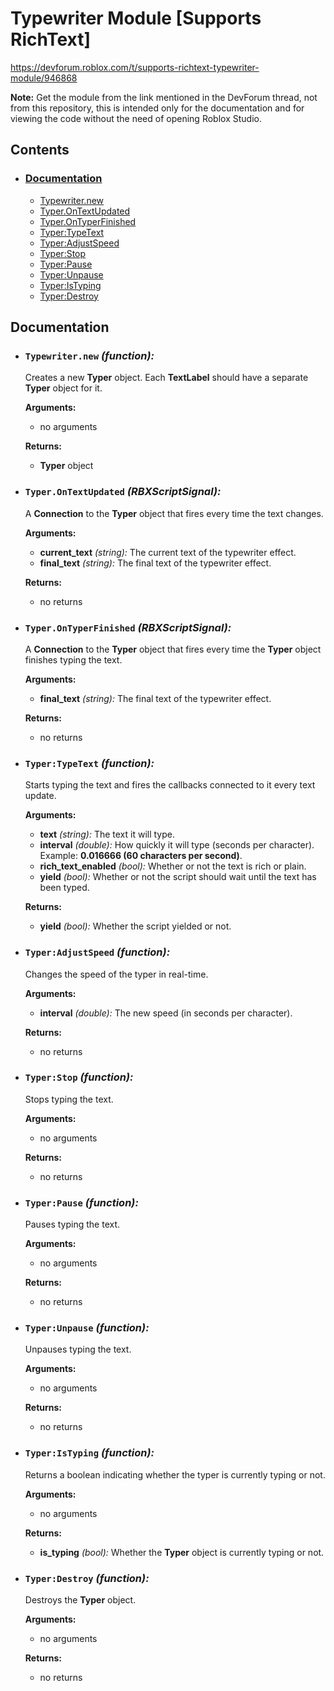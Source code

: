 # Typewriter Module \[Supports RichText\]
https://devforum.roblox.com/t/supports-richtext-typewriter-module/946868

**Note:**
Get the module from the link mentioned in the DevForum thread, not from this repository, this is intended only for the documentation and for viewing the code without the need of opening Roblox Studio.

## Contents
  * ### [Documentation](#doc_heading)
    * [Typewriter.new](#typewriter_new)
    * [Typer.OnTextUpdated](#typer_ontextupdated)
    * [Typer.OnTyperFinished](#typer_ontyperfinished)
    * [Typer:TypeText](#typer_typetext)
    * [Typer:AdjustSpeed](#typer_adjustspeed)
    * [Typer:Stop](#typer_stop)
    * [Typer:Pause](#typer_pause)
    * [Typer:Unpause](#typer_unpause)
    * [Typer:IsTyping](#typer_istyping)
    * [Typer:Destroy](#typer_destroy)

## Documentation <a id="doc_heading"></a>
<!-- ==================DOCUMENTATION-BEGIN================== -->
<!--=====-->
* ### `Typewriter.new` *(function):* <a id="typewriter_new"></a>

  Creates a new **Typer** object. Each **TextLabel** should have a separate **Typer** object for it.
  
  **Arguments:**
    * no arguments
    
  **Returns:**
    * **Typer** object
<!--=====-->

<!--=====-->
* ### `Typer.OnTextUpdated` *(RBXScriptSignal):* <a id="typer_ontextupdated"></a>
  
  A **Connection** to the **Typer** object that fires every time the text changes.
  
  **Arguments:**
    * **current_text** *(string):* The current text of the typewriter effect.
    * **final_text** *(string):* The final text of the typewriter effect.
  
  **Returns:**
    * no returns
<!--=====-->

<!--=====-->
* ### `Typer.OnTyperFinished` *(RBXScriptSignal):* <a id="typer_ontyperfinished"></a>

  A **Connection** to the **Typer** object that fires every time the **Typer** object finishes typing the text.
  
  **Arguments:**
    * **final_text** *(string):* The final text of the typewriter effect.
    
  **Returns:**
    * no returns
<!--=====-->

<!--=====-->
* ### `Typer:TypeText` *(function):* <a id="typer_typetext"></a>

  Starts typing the text and fires the callbacks connected to it every text update.
  
  **Arguments:**
    * **text** *(string):* The text it will type.
    * **interval** *(double):* How quickly it will type (seconds per character). Example: **0.016666 (60 characters per second)**.
    * **rich_text_enabled** *(bool):* Whether or not the text is rich or plain.
    * **yield** *(bool):* Whether or not the script should wait until the text has been typed.
    
  **Returns:**
    * **yield** *(bool):* Whether the script yielded or not.
<!--=====-->

<!--=====-->
* ### `Typer:AdjustSpeed` *(function):* <a id="typer_adjustspeed"></a>

  Changes the speed of the typer in real-time.
  
  **Arguments:**
    * **interval** *(double):* The new speed (in seconds per character).
    
  **Returns:**
    * no returns
<!--=====-->

<!--=====-->
* ### `Typer:Stop` *(function):* <a id="typer_stop"></a>

  Stops typing the text.
  
  **Arguments:**
    * no arguments
    
  **Returns:**
    * no returns
<!--=====-->

<!--=====-->
* ### `Typer:Pause` *(function):* <a id="typer_pause"></a>

  Pauses typing the text.
  
  **Arguments:**
    * no arguments
    
  **Returns:**
    * no returns
<!--=====-->

<!--=====-->
* ### `Typer:Unpause` *(function):* <a id="typer_unpause"></a>

  Unpauses typing the text.
  
  **Arguments:**
    * no arguments
    
  **Returns:**
    * no returns
<!--=====-->

<!--=====-->
* ### `Typer:IsTyping` *(function):* <a id="typer_istyping"></a>

  Returns a boolean indicating whether the typer is currently typing or not.
  
  **Arguments:**
    * no arguments
    
  **Returns:**
    * **is_typing** *(bool):* Whether the **Typer** object is currently typing or not.
<!--=====-->

<!--=====-->
* ### `Typer:Destroy` *(function):* <a id="typer_destroy"></a>

  Destroys the **Typer** object.
  
  **Arguments:**
    * no arguments
    
  **Returns:**
    * no returns
<!--=====-->

<!-- ==================DOCUMENTATION-END================== -->
